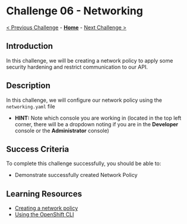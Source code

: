 # Challenge 06 - Networking

[< Previous Challenge](./Challenge-05.md) - **[Home](../README.md)** - [Next Challenge >](./Challenge-07.md)

## Introduction
In this challenge, we will be creating a network policy to apply some security hardening and restrict communication to our API.

## Description
In this challenge, we will configure our network policy using the `networking.yaml` file 
- **HINT:** Note which console you are working in (located in the top left corner, there will be a dropdown noting if you are in the **Developer** console or the **Administrator** console)

## Success Criteria
To complete this challenge successfully, you should be able to:
- Demonstrate successfully created Network Policy

## Learning Resources
- [Creating a network policy](https://docs.openshift.com/container-platform/4.11/networking/network_policy/creating-network-policy.html)
- [Using the OpenShift CLI](https://docs.openshift.com/container-platform/4.7/cli_reference/openshift_cli/getting-started-cli.html#cli-using-cli_cli-developer-commands)